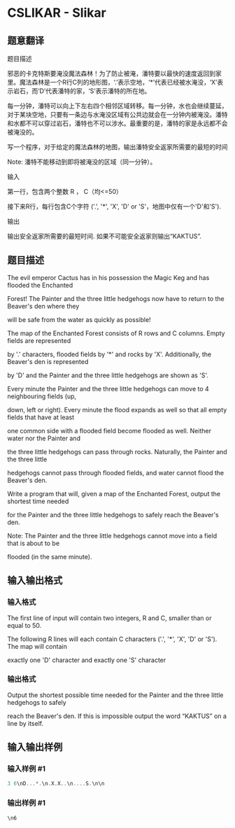 # CSLIKAR - Slikar

## 题意翻译

题目描述

邪恶的卡克特斯要淹没魔法森林！为了防止被淹，潘特要以最快的速度返回到家里。魔法森林是一个R行C列的地形图，‘.’表示空地，‘*’代表已经被水淹没，‘X’表示岩石，而‘D’代表潘特的家，‘S’表示潘特的所在地。

每一分钟，潘特可以向上下左右四个相邻区域转移。每一分钟，水也会继续蔓延，对于某块空地，只要有一条边与水淹没区域有公共边就会在一分钟内被淹没。潘特和水都不可以穿过岩石，潘特也不可以涉水。最重要的是，潘特的家是永远都不会被淹没的。

写一个程序，对于给定的魔法森林的地图，输出潘特安全返家所需要的最短的时间

Note: 潘特不能移动到即将被淹没的区域（同一分钟）。

输入

第一行，包含两个整数 R ， C（均<=50）

接下来R行，每行包含C个字符 ('.', '*', 'X', 'D' or 'S'，地图中仅有一个'D'和'S').

输出

输出安全返家所需要的最短时间. 如果不可能安全返家则输出“KAKTUS”.

## 题目描述

The evil emperor Cactus has in his possession the Magic Keg and has flooded the Enchanted

Forest! The Painter and the three little hedgehogs now have to return to the Beaver's den where they

will be safe from the water as quickly as possible!

The map of the Enchanted Forest consists of R rows and C columns. Empty fields are represented

by '.' characters, flooded fields by '\*' and rocks by 'X'. Additionally, the Beaver's den is represented

by 'D' and the Painter and the three little hedgehogs are shown as 'S'.

Every minute the Painter and the three little hedgehogs can move to 4 neighbouring fields (up,

down, left or right). Every minute the flood expands as well so that all empty fields that have at least

one common side with a flooded field become flooded as well. Neither water nor the Painter and

the three little hedgehogs can pass through rocks. Naturally, the Painter and the three little

hedgehogs cannot pass through flooded fields, and water cannot flood the Beaver's den.

Write a program that will, given a map of the Enchanted Forest, output the shortest time needed

for the Painter and the three little hedgehogs to safely reach the Beaver's den.

Note: The Painter and the three little hedgehogs cannot move into a field that is about to be

flooded (in the same minute).

## 输入输出格式

### 输入格式

The first line of input will contain two integers, R and C, smaller than or equal to 50.

The following R lines will each contain C characters ('.', '\*', 'X', 'D' or 'S'). The map will contain

exactly one 'D' character and exactly one 'S' character

### 输出格式

Output the shortest possible time needed for the Painter and the three little hedgehogs to safely

reach the Beaver's den. If this is impossible output the word “KAKTUS” on a line by itself.

## 输入输出样例

### 输入样例 #1

```cpp
3 6\nD...*.\n.X.X..\n....S.\n\n
```


### 输出样例 #1

```cpp
\n6
```



